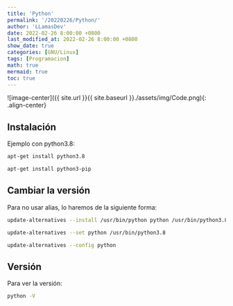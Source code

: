 ```yaml
---
title: 'Python'
permalink: '/20220226/Python/'
author: 'LLamasDev'
date: 2022-02-26 8:00:00 +0800
last_modified_at: 2022-02-26 8:00:00 +0800
show_date: true
categories: [GNU/Linux]
tags: [Programacion]
math: true
mermaid: true
toc: true
---
```


![image-center]({{ site.url }}{{ site.baseurl }}./assets/img/Code.png){: .align-center}

## Instalación

Ejemplo con python3.8:
```bash
apt-get install python3.8

apt-get install python3-pip
```

## Cambiar la versión

Para no usar alias, lo haremos de la siguiente forma:
```bash
update-alternatives --install /usr/bin/python python /usr/bin/python3.8 2

update-alternatives --set python /usr/bin/python3.8

update-alternatives --config python
```

## Versión

Para ver la versión:
```bash
python -V
```